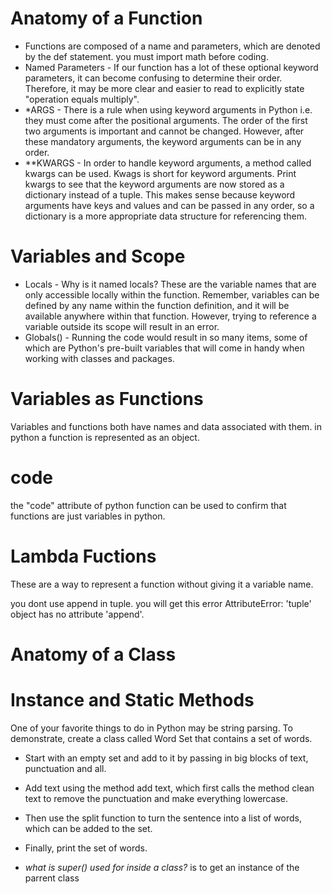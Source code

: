 # Anatomy of a Function
- Functions are composed of a name and parameters, which are denoted by the def statement. you must import math before coding. 
 - Named Parameters - If our function has a lot of these optional keyword parameters, it can become confusing to determine their order. Therefore, it may be more clear and easier to read to explicitly state "operation equals multiply". 
- *ARGS - There is a rule when using keyword arguments in Python i.e. they must come after the positional arguments. The order of the first two arguments is important and cannot be changed. However, after these mandatory arguments, the keyword arguments can be in any order.
- **KWARGS - In order to handle keyword arguments, a method called kwargs can be used. Kwags is short for keyword arguments. Print kwargs to see that the keyword arguments are now stored as a dictionary instead of a tuple. This makes sense because keyword arguments have keys and values and can be passed in any order, so a dictionary is a more appropriate data structure for referencing them.

# Variables and Scope
- Locals - Why is it named locals? These are the variable names that are only accessible locally within the function. Remember, variables can be defined by any name within the function definition, and it will be available anywhere within that function. However, trying to reference a variable outside its scope will result in an error. 
- Globals() - Running the code would result in so many items, some of which are Python's pre-built variables that will come in handy when working with classes and packages. 

# Variables as Functions
Variables and functions both have names and data associated with them. in python a function is represented as an object.

# __code__ 
the "code" attribute of python function can be used to confirm that functions are just variables in python.

# Lambda Fuctions
These are a way to represent a function without giving it a variable name.

you dont use append in tuple. you will get this error AttributeError: 'tuple' object has no attribute 'append'.

# Anatomy of a Class

# Instance and Static Methods

One of your favorite things to do in Python may be string parsing. To demonstrate, create a class called Word Set that contains a set of words. 

- Start with an empty set and add to it by passing in big blocks of text, punctuation and all. 
- Add text using the method add text, which first calls the method clean text to remove the punctuation and make everything lowercase. 
- Then use the split function to turn the sentence into a list of words, which can be added to the set. 
- Finally, print the set of words. 

- *what is super() used for inside a class?* is to get an instance of the parrent class
